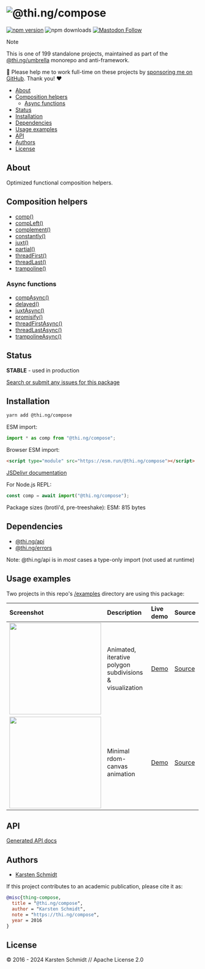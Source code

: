 <!-- This file is generated - DO NOT EDIT! -->
<!-- Please see: https://github.com/thi-ng/umbrella/blob/develop/CONTRIBUTING.md#changes-to-readme-files -->
# ![@thi.ng/compose](https://media.thi.ng/umbrella/banners-20230807/thing-compose.svg?45e719bc)

[![npm version](https://img.shields.io/npm/v/@thi.ng/compose.svg)](https://www.npmjs.com/package/@thi.ng/compose)
![npm downloads](https://img.shields.io/npm/dm/@thi.ng/compose.svg)
[![Mastodon Follow](https://img.shields.io/mastodon/follow/109331703950160316?domain=https%3A%2F%2Fmastodon.thi.ng&style=social)](https://mastodon.thi.ng/@toxi)

> [!NOTE]
> This is one of 199 standalone projects, maintained as part
> of the [@thi.ng/umbrella](https://github.com/thi-ng/umbrella/) monorepo
> and anti-framework.
>
> 🚀 Please help me to work full-time on these projects by [sponsoring me on
> GitHub](https://github.com/sponsors/postspectacular). Thank you! ❤️

- [About](#about)
- [Composition helpers](#composition-helpers)
  - [Async functions](#async-functions)
- [Status](#status)
- [Installation](#installation)
- [Dependencies](#dependencies)
- [Usage examples](#usage-examples)
- [API](#api)
- [Authors](#authors)
- [License](#license)

## About

Optimized functional composition helpers.

## Composition helpers

- [comp()](https://docs.thi.ng/umbrella/compose/functions/comp.html)
- [compLeft()](https://docs.thi.ng/umbrella/compose/functions/compLeft.html)
- [complement()](https://docs.thi.ng/umbrella/compose/functions/complement.html)
- [constantly()](https://docs.thi.ng/umbrella/compose/functions/constantly.html)
- [juxt()](https://docs.thi.ng/umbrella/compose/functions/juxt.html)
- [partial()](https://docs.thi.ng/umbrella/compose/functions/partial.html)
- [threadFirst()](https://docs.thi.ng/umbrella/compose/functions/threadFirst.html)
- [threadLast()](https://docs.thi.ng/umbrella/compose/functions/threadLast.html)
- [trampoline()](https://docs.thi.ng/umbrella/compose/functions/trampoline.html)

### Async functions

- [compAsync()](https://docs.thi.ng/umbrella/compose/functions/compAsync.html)
- [delayed()](https://docs.thi.ng/umbrella/compose/functions/delayed.html)
- [juxtAsync()](https://docs.thi.ng/umbrella/compose/functions/juxtAsync.html)
- [promisify()](https://docs.thi.ng/umbrella/compose/functions/promisify.html)
- [threadFirstAsync()](https://docs.thi.ng/umbrella/compose/functions/threadFirstAsync.html)
- [threadLastAsync()](https://docs.thi.ng/umbrella/compose/functions/threadLastAsync.html)
- [trampolineAsync()](https://docs.thi.ng/umbrella/compose/functions/trampolineAsync.html)

## Status

**STABLE** - used in production

[Search or submit any issues for this package](https://github.com/thi-ng/umbrella/issues?q=%5Bcompose%5D+in%3Atitle)

## Installation

```bash
yarn add @thi.ng/compose
```

ESM import:

```ts
import * as comp from "@thi.ng/compose";
```

Browser ESM import:

```html
<script type="module" src="https://esm.run/@thi.ng/compose"></script>
```

[JSDelivr documentation](https://www.jsdelivr.com/)

For Node.js REPL:

```js
const comp = await import("@thi.ng/compose");
```

Package sizes (brotli'd, pre-treeshake): ESM: 815 bytes

## Dependencies

- [@thi.ng/api](https://github.com/thi-ng/umbrella/tree/develop/packages/api)
- [@thi.ng/errors](https://github.com/thi-ng/umbrella/tree/develop/packages/errors)

Note: @thi.ng/api is in _most_ cases a type-only import (not used at runtime)

## Usage examples

Two projects in this repo's
[/examples](https://github.com/thi-ng/umbrella/tree/develop/examples)
directory are using this package:

| Screenshot                                                                                                                | Description                                              | Live demo                                                | Source                                                                                |
|:--------------------------------------------------------------------------------------------------------------------------|:---------------------------------------------------------|:---------------------------------------------------------|:--------------------------------------------------------------------------------------|
| <img src="https://raw.githubusercontent.com/thi-ng/umbrella/develop/assets/examples/poly-subdiv.jpg" width="240"/>        | Animated, iterative polygon subdivisions & visualization | [Demo](https://demo.thi.ng/umbrella/poly-subdiv/)        | [Source](https://github.com/thi-ng/umbrella/tree/develop/examples/poly-subdiv)        |
| <img src="https://raw.githubusercontent.com/thi-ng/umbrella/develop/assets/examples/rdom-canvas-basics.jpg" width="240"/> | Minimal rdom-canvas animation                            | [Demo](https://demo.thi.ng/umbrella/rdom-canvas-basics/) | [Source](https://github.com/thi-ng/umbrella/tree/develop/examples/rdom-canvas-basics) |

## API

[Generated API docs](https://docs.thi.ng/umbrella/compose/)

## Authors

- [Karsten Schmidt](https://thi.ng)

If this project contributes to an academic publication, please cite it as:

```bibtex
@misc{thing-compose,
  title = "@thi.ng/compose",
  author = "Karsten Schmidt",
  note = "https://thi.ng/compose",
  year = 2016
}
```

## License

&copy; 2016 - 2024 Karsten Schmidt // Apache License 2.0
